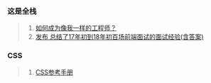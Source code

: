 ### 这是全栈
> 1. [如何成为像我一样的工程师？](https://github.com/MiYogurt/nodelover-maps)
> 2. [发布
总结了17年初到18年初百场前端面试的面试经验(含答案)](https://segmentfault.com/a/1190000015591521?utm_source=weekly&utm_medium=email&utm_campaign=email_weekly2018-07-10)

### CSS
> 1. [CSS参考手册](http://caibaojian.com/css3/properties/text/line-height.htm)
